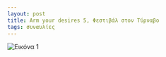 ```yaml
---
layout: post
title: Arm your desires 5, Φεστιβάλ στον Τύρναβο
tags: συναυλίες
---
```


![Εικόνα 1](https://chief.github.io/public/images/lives/31-07-2011.jpg)
